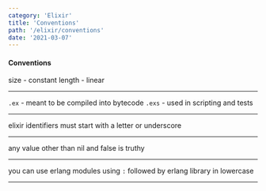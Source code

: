 ```yaml
---
category: 'Elixir'
title: 'Conventions'
path: '/elixir/conventions'
date: '2021-03-07'
---
```


#### Conventions

size - constant
length - linear

---

`.ex` - meant to be compiled into bytecode
`.exs` - used in scripting and tests

---

elixir identifiers must start with a letter or underscore

---

any value other than nil and false is truthy

---

you can use erlang modules using `:` followed by erlang library in lowercase

---
